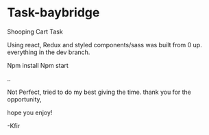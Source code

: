 # Task-baybridge
Shooping Cart Task


Using react, Redux and styled components/sass
was built from 0 up.
everything in the dev branch.

Npm install
Npm start



.. 

Not Perfect, tried to do my best giving the time.
thank you for the opportunity, 


hope you enjoy! 


-Kfir
